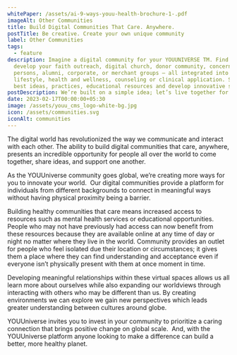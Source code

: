 ```yaml
---
whitePaper: /assets/ai-9-ways-youu-health-brochure-1-.pdf
imageAlt: Other Communities
title: Build Digital Communities That Care. Anywhere.
postTitle: Be creative. Create your own unique community
label: Other Communities
tags:
  - feature
description: Imagine a digital community for your YOUUNIVERSE TM. Find and
  develop your faith outreach, digital church, donor community, concerned
  persons, alumni, corporate, or merchant groups – all integrated into a
  lifestyle, health and wellness, counseling or clinical application. Share your
  best ideas, practices, educational resources and develop innovative solutions
postDescription: We’re built on a simple idea; let’s live together for a better society
date: 2023-02-17T00:00:00+05:30
image: /assets/youu_cms_logo-white-bg.jpg
icon: /assets/communities.svg
iconAlt: communities
---
```



The digital world has revolutionized the way we communicate and interact with each other. The ability to build digital communities that care, anywhere, presents an incredible opportunity for people all over the world to come together, share ideas, and support one another.

As the YOUUniverse community goes global, we’re creating more ways for you to innovate your world.  Our digital communities provide a platform for individuals from different backgrounds to connect in meaningful ways without having physical proximity being a barrier.

Building healthy communities that care means increased access to resources such as mental health services or educational opportunities. People who may not have previously had access can now benefit from these resources because they are available online at any time of day or night no matter where they live in the world. Community provides an outlet for people who feel isolated due their location or circumstances; it gives them a place where they can find understanding and acceptance even if everyone isn’t physically present with them at once moment in time.

Developing meaningful relationships within these virtual spaces allows us all learn more about ourselves while also expanding our worldviews through interacting with others who may be different than us. By creating environments we can explore we gain new perspectives which leads greater understanding between cultures around globe.  

YOUUniverse invites you to invest in your community to prioritize a caring connection that brings positive change on global scale.  And, with the YOUUniverse platform anyone looking to make a difference can build a better, more healthy planet.